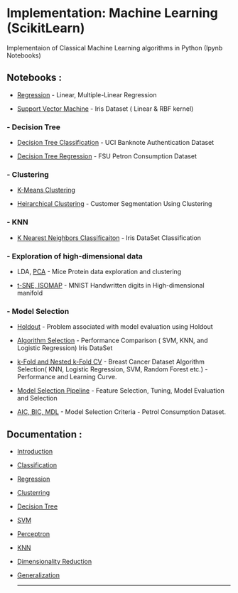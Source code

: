 # Implementation: Machine Learning (ScikitLearn)

Implementaion of Classical Machine Learning algorithms in Python (Ipynb Notebooks)

## Notebooks :

- [Regression](./implementation-ipynb/Regression.ipynb) - Linear, Multiple-Linear Regression

- [Support Vector Machine](SVM.ipynb) - Iris Dataset ( Linear & RBF kernel)

### - Decision Tree

- [Decision Tree Classification](./implementation-ipynb/DecisionTrees/DecisionTreeClassification.ipynb) - UCI Banknote Authentication Dataset

- [Decision Tree Regression](./implementation-ipynb/DecisionTrees/DecisionTreeRegression.ipynb) -  FSU Petron Consumption Dataset

### - Clustering

- [K-Means Clustering](./implementation-ipynb/Clustering/KMClustering.ipynb)

- [Heirarchical Clustering](./implementation-ipynb/Clustering/HeirarchicalClustering.ipynb) - Customer Segmentation Using Clustering

### - KNN

- [K Nearest Neighbors Classificaiton](./implementation-ipynb/KNN.ipynb) - Iris DataSet Classification

### - Exploration of high-dimensional data

- LDA, [PCA](./implementation-ipynb/HighDimensionalExploration/miceProtein.ipynb) - Mice Protein data exploration and clustering

- [t-SNE, ISOMAP](./implementation-ipynb/HighDimensionalExploration/tSNE.ipynb) - MNIST Handwritten digits in High-dimensional manifold

### - Model Selection

- [Holdout](./implementation-ipynb/ModelSelection/Holdout.ipynb) - Problem associated with model evaluation using Holdout

- [Algorithm Selection](./implementation-ipynb/ModelSelection/AlgorithmPerformanceComparison.ipynb.ipynb) - Performance Comparison ( SVM, KNN, and Logistic Regression) Iris DataSet

- [k-Fold and Nested k-Fold CV](./implementation-ipynb/ModelSelection/NestedCrossValidation.ipynb) - Breast Cancer Dataset Algorithm Selection( KNN, Logistic Regression, SVM, Random Forest etc.) - Performance and Learning Curve.

- [Model Selection Pipeline](./implementation-ipynb/ModelSelection/ModelSelectionPipeline.ipynb) - Feature Selection, Tuning, Model Evaluation and Selection

- [AIC, BIC, MDL](./implementation-ipynb/ModelSelection/AIC_BIC_MDL.ipynb) - Model Selection Criteria - Petrol Consumption Dataset.

## Documentation :

- [Introduction](./Theory/README.md)

- [Classification](./Theory/Classification.md)

- [Regression](./Theory/Regression.md)

- [Clusterring](./Theory/Clustering.md)

- [Decision Tree](./Theory/DecisionTree.md)

- [SVM](./Theory/SVM.md)

- [Perceptron](./Theory/Perceptron.md)

- [KNN](./Theory/KNN.md)

- [Dimensionality Reduction](./Theory/DimensionalityReduction.md)

- [Generalization](./Theory/Generalization.md)
  
  ****
